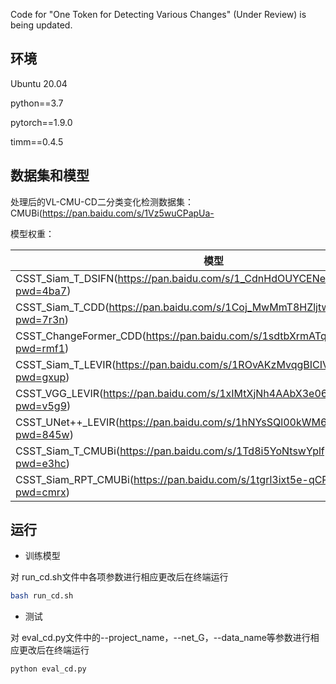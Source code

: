 Code for "One Token for Detecting Various Changes" (Under Review) is being updated.

## 环境
Ubuntu 20.04

python==3.7

pytorch==1.9.0

timm==0.4.5


## 数据集和模型
处理后的VL-CMU-CD二分类变化检测数据集：CMUBi(https://pan.baidu.com/s/1Vz5wuCPapUa-

模型权重：

| 模型     | F1     |
| ---------- | ---------- |
| CSST_Siam_T_DSIFN(https://pan.baidu.com/s/1_CdnHdOUYCENeHf2MIdbEg?pwd=4ba7) | 94.81 |
| CSST_Siam_T_CDD(https://pan.baidu.com/s/1Coj_MwMmT8HZljtwGikB5g?pwd=7r3n) | 97.49 |
| CSST_ChangeFormer_CDD(https://pan.baidu.com/s/1sdtbXrmATqcHbWyVB685BA?pwd=rmf1) | 97.75 |
| CSST_Siam_T_LEVIR(https://pan.baidu.com/s/1ROvAKzMvqgBICIVN99Ixsw?pwd=gxup) | 91.53 |
| CSST_VGG_LEVIR(https://pan.baidu.com/s/1xIMtXjNh4AAbX3e06WUFJA?pwd=v5g9) | 91.57 |
| CSST_UNet++_LEVIR(https://pan.baidu.com/s/1hNYsSQl00kWM6pOyqzOSYw?pwd=845w) | 91.63 |
| CSST_Siam_T_CMUBi(https://pan.baidu.com/s/1Td8i5YoNtswYplfpf5OnZg?pwd=e3hc) | 64.69 |
| CSST_Siam_RPT_CMUBi(https://pan.baidu.com/s/1tgrl3ixt5e-qCPOX-Tkhrg?pwd=cmrx) | 77.77 |


## 运行

- 训练模型

对 run_cd.sh文件中各项参数进行相应更改后在终端运行

```sh
bash run_cd.sh
```

- 测试
  
对 eval_cd.py文件中的--project_name，--net_G，--data_name等参数进行相应更改后在终端运行

```sh
python eval_cd.py
```
